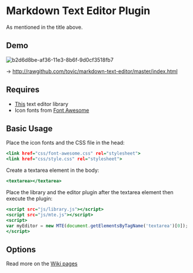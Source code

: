 Markdown Text Editor Plugin
===========================

As mentioned in the title above.

Demo
----

![b2d6d8be-af36-11e3-8b6f-9d0cf3518fb7](https://f.cloud.github.com/assets/1669261/2492943/8db3fa4e-b26a-11e3-8d5e-823c8d594b64.png)

&rarr; http://rawgithub.com/tovic/markdown-text-editor/master/index.html

Requires
--------

 * [This](https://github.com/tovic/simple-text-editor-library "Simple Text Editor Library") text editor library
 * Icon fonts from [Font Awesome](http://fortawesome.github.io/Font-Awesome/icons "Font Awesome Icons")

Basic Usage
-----------

Place the icon fonts and the CSS file in the head:

``` .html
<link href="css/font-awesome.css" rel="stylesheet">
<link href="css/style.css" rel="stylesheet">
```

Create a textarea element in the body:

``` .html
<textarea></textarea>
```

Place the library and the editor plugin after the textarea element then execute the plugin:

``` .html
<script src="js/library.js"></script>
<script src="js/mte.js"></script>
<script>
var myEditor = new MTE(document.getElementsByTagName('textarea')[0]);
</script>
```

Options
-------

Read more on the [Wiki pages](https://github.com/tovic/markdown-text-editor/wiki)
